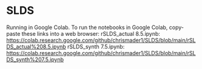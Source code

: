 # SLDS

Running in Google Colab.
To run the notebooks in Google Colab, copy-paste these links into a web browser:
rSLDS_actual 8.5.ipynb: https://colab.research.google.com/github/chrismader1/SLDS/blob/main/rSLDS_actual%208.5.ipynb
rSLDS_synth 7.5.ipynb: https://colab.research.google.com/github/chrismader1/SLDS/blob/main/rSLDS_synth%207.5.ipynb

